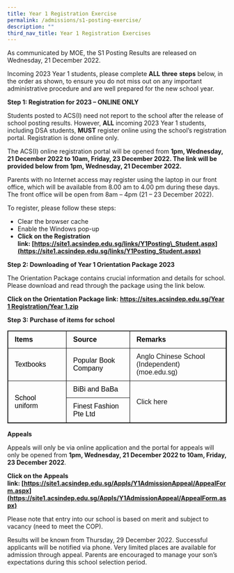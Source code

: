 ```yaml
---
title: Year 1 Registration Exercise
permalink: /admissions/s1-posting-exercise/
description: ""
third_nav_title: Year 1 Registration Exercises
---
```

As communicated by MOE, the S1 Posting Results are released on Wednesday, 21 December 2022.

Incoming 2023 Year 1 students, please complete **ALL** **three** **steps** below, in the order as shown, to ensure you do not miss out on any important administrative procedure and are well prepared for the new school year.

**Step 1: Registration for 2023 – ONLINE ONLY**

Students posted to ACS(I) need not report to the school after the release of school posting results. However, **ALL** incoming 2023 Year 1 students, including DSA students, **MUST** register online using the school’s registration portal. Registration is done online only.

The ACS(I) online registration portal will be opened from **1pm, Wednesday, 21 December 2022 to 10am, Friday, 23 December 2022. The link will be provided below from 1pm, Wednesday, 21 December 2022.**

Parents with no Internet access may register using the laptop in our front office, which will be available from 8.00 am to 4.00 pm during these days. The front office will be open from 8am – 4pm (21 – 23 December 2022).

To register, please follow these steps:

*   Clear the browser cache
*   Enable the Windows pop-up
*   **Click on the Registration link: [https://site1.acsindep.edu.sg/links/Y1Posting\_Student.aspx](https://site1.acsindep.edu.sg/links/Y1Posting_Student.aspx)**

**Step 2: Downloading of Year 1 Orientation Package 2023**

The Orientation Package contains crucial information and details for school. Please download and read through the package using the link below.

**Click on the Orientation Package link:** **[https://sites.acsindep.edu.sg/Year 1 Registration/Year 1.zip](https://sites.acsindep.edu.sg/Year%201%20Registration/Year%201.zip)**

**Step 3: Purchase of items for school**

<table border="1" width="853" style="box-sizing: border-box; border-collapse: collapse; min-width: 500px; color: rgb(0, 0, 0); font-family: Arial, sans-serif; font-size: 16px; font-style: normal; font-variant-ligatures: normal; font-variant-caps: normal; font-weight: 400; letter-spacing: normal; orphans: 2; text-align: start; text-transform: none; white-space: normal; widows: 2; word-spacing: 0px; -webkit-text-stroke-width: 0px; text-decoration-thickness: initial; text-decoration-style: initial; text-decoration-color: initial; border-color: rgb(0, 0, 0);"><tbody style="box-sizing: border-box; margin-top: 0px;"><tr style="box-sizing: border-box; margin-top: 0px;"><td style="box-sizing: border-box; border-collapse: collapse; padding: 10px 15px; line-height: 18px; margin-top: 0px; width: 195.719px;"><span style="box-sizing: border-box; margin-top: 0px; font-family: arial, helvetica, sans-serif;"><strong style="box-sizing: border-box; font-weight: bolder; margin-top: 0px;">Items</strong></span></td><td style="box-sizing: border-box; border-collapse: collapse; padding: 10px 15px; line-height: 18px; width: 235.672px;"><span style="box-sizing: border-box; margin-top: 0px; font-family: arial, helvetica, sans-serif;"><strong style="box-sizing: border-box; font-weight: bolder; margin-top: 0px;">Source</strong></span></td><td style="box-sizing: border-box; border-collapse: collapse; padding: 10px 15px; line-height: 18px; width: 399.609px;"><span style="box-sizing: border-box; margin-top: 0px; font-family: arial, helvetica, sans-serif;"><strong style="box-sizing: border-box; font-weight: bolder; margin-top: 0px;">Remarks</strong></span></td></tr><tr style="box-sizing: border-box;"><td style="box-sizing: border-box; border-collapse: collapse; padding: 10px 15px; line-height: 18px; margin-top: 0px; width: 195.719px;"><span style="box-sizing: border-box; margin-top: 0px; font-family: arial, helvetica, sans-serif;">Textbooks</span></td><td style="box-sizing: border-box; border-collapse: collapse; padding: 10px 15px; line-height: 18px; width: 235.672px;"><span style="box-sizing: border-box; margin-top: 0px; font-family: arial, helvetica, sans-serif;">Popular Book Company</span></td><td style="box-sizing: border-box; border-collapse: collapse; padding: 10px 15px; line-height: 18px; width: 399.609px;"><span style="box-sizing: border-box; margin-top: 0px; font-family: arial, helvetica, sans-serif;"><a href="https://www.acsindep.moe.edu.sg/for-students/textbook/" target="_blank" rel="noopener" style="box-sizing: border-box; background-color: transparent; font-size: 1em; font-family: Arial, sans-serif !important; text-decoration: none; margin-top: 0px;">Anglo Chinese School (Independent) (moe.edu.sg)</a></span></td></tr><tr style="box-sizing: border-box;"><td rowspan="2" style="box-sizing: border-box; border-collapse: collapse; padding: 10px 15px; line-height: 18px; margin-top: 0px; width: 195.719px;"><span style="box-sizing: border-box; margin-top: 0px; font-family: arial, helvetica, sans-serif;">School uniform</span></td><td style="box-sizing: border-box; border-collapse: collapse; padding: 10px 15px; line-height: 18px; width: 235.672px;"><span style="box-sizing: border-box; margin-top: 0px; font-family: arial, helvetica, sans-serif;">BiBi and BaBa</span></td><td rowspan="2" style="box-sizing: border-box; border-collapse: collapse; padding: 10px 15px; line-height: 18px; width: 399.609px;"><a href="https://www.acsindep.moe.edu.sg/for-students/uniform/" target="_blank" rel="noopener" style="box-sizing: border-box; background-color: transparent; font-size: 1em; font-family: Arial, sans-serif !important; text-decoration: none; margin-top: 0px;"><span style="box-sizing: border-box; margin-top: 0px; font-family: arial, helvetica, sans-serif;">Click here</span></a></td></tr><tr style="box-sizing: border-box;"><td style="box-sizing: border-box; border-collapse: collapse; padding: 10px 15px; line-height: 18px; margin-top: 0px; width: 235.672px;"><span style="box-sizing: border-box; margin-top: 0px; font-family: arial, helvetica, sans-serif;">Finest Fashion Pte Ltd</span></td></tr></tbody></table>

**Appeals**

Appeals will only be via online application and the portal for appeals will only be opened from **1pm, Wednesday, 21 December 2022 to 10am, Friday, 23 December 2022**.

**Click on the Appeals link: [https://site1.acsindep.edu.sg/Appls/Y1AdmissionAppeal/AppealForm.aspx](https://site1.acsindep.edu.sg/Appls/Y1AdmissionAppeal/AppealForm.aspx)**

Please note that entry into our school is based on merit and subject to vacancy (need to meet the COP).

Results will be known from Thursday, 29 December 2022. Successful applicants will be notified via phone. Very limited places are available for admission through appeal. Parents are encouraged to manage your son’s expectations during this school selection period.